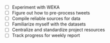 - [ ] Experiment with WEKA
- [ ] Figure out how to pre-process tweets
- [ ] Compile reliable sources for data
- [ ] Familiarize myself with the datasets
- [ ] Centralize and standardize project resources
- [ ] Track progress for weekly report
